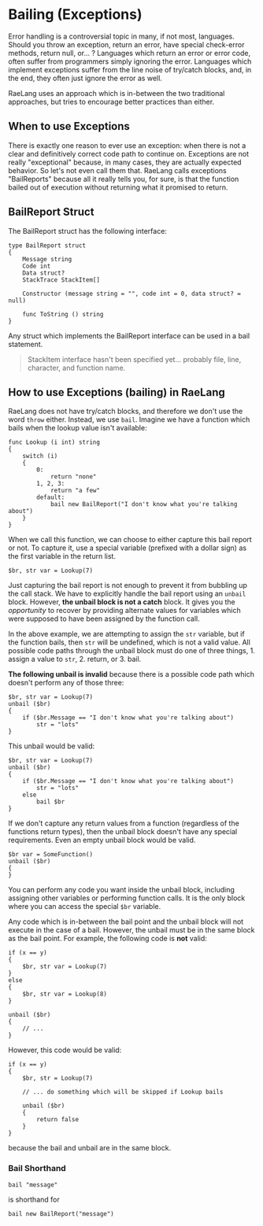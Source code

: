 # Bailing (Exceptions)

Error handling is a controversial topic in many, if not most, languages. Should you throw an exception, return an error, have special check-error methods, return null, or... ? Languages which return an error or error code, often suffer from programmers simply ignoring the error. Languages which implement exceptions suffer from the line noise of try/catch blocks, and, in the end, they often just ignore the error as well.

RaeLang uses an approach which is in-between the two traditional approaches, but tries to encourage better practices than either.

## When to use Exceptions

There is exactly one reason to ever use an exception: when there is not a clear and definitively correct code path to continue on. Exceptions are not really "exceptional" because, in many cases, they are actually expected behavior. So let's not even call them that. RaeLang calls exceptions "BailReports" because all it really tells you, for sure, is that the function bailed out of execution without returning what it promised to return.

## BailReport Struct

The BailReport struct has the following interface:

```
type BailReport struct
{
	Message string
	Code int
	Data struct?
	StackTrace StackItem[]
	
	Constructor (message string = "", code int = 0, data struct? = null)
	
	func ToString () string
}
```

Any struct which implements the BailReport interface can be used in a bail statement.

> StackItem interface hasn't been specified yet... probably file, line, character, and function name.

## How to use Exceptions (bailing) in RaeLang

RaeLang does not have try/catch blocks, and therefore we don't use the word `throw` either. Instead, we use `bail`. Imagine we have a function which bails when the lookup value isn't available:

```
func Lookup (i int) string
{
	switch (i)
	{
		0:
			return "none"
		1, 2, 3:
			return "a few"
		default:
			bail new BailReport("I don't know what you're talking about")
	}
}
```

When we call this function, we can choose to either capture this bail report or not. To capture it, use a special variable (prefixed with a dollar sign) as the first variable in the return list.

```
$br, str var = Lookup(7)
```

Just capturing the bail report is not enough to prevent it from bubbling up the call stack. We have to explicitly handle the bail report using an `unbail` block. However, __the unbail block is not a catch__ block. It gives you the _opportunity_ to recover by providing alternate values for variables which were supposed to have been assigned by the function call.

In the above example, we are attempting to assign the `str` variable, but if the function bails, then `str` will be undefined, which is not a valid value. All possible code paths through the unbail block must do one of three things, 1. assign a value to `str`, 2. return, or 3. bail.

__The following unbail is invalid__ because there is a possible code path which doesn't perform any of those three:

```
$br, str var = Lookup(7)
unbail ($br)
{
	if ($br.Message == "I don't know what you're talking about")
		str = "lots"
}
```

This unbail would be valid:

```
$br, str var = Lookup(7)
unbail ($br)
{
	if ($br.Message == "I don't know what you're talking about")
		str = "lots"
	else
		bail $br
}
```

If we don't capture any return values from a function (regardless of the functions return types), then the unbail block doesn't have any special requirements. Even an empty unbail block would be valid.

```
$br var = SomeFunction()
unbail ($br)
{
}
```

You can perform any code you want inside the unbail block, including assigning other variables or performing function calls. It is the only block where you can access the special `$br` variable.

Any code which is in-between the bail point and the unbail block will not execute in the case of a bail. However, the unbail must be in the same block as the bail point. For example, the following code is __not__ valid:

```
if (x == y)
{
	$br, str var = Lookup(7)
}
else
{
	$br, str var = Lookup(8)
}

unbail ($br)
{
	// ...
}
```

However, this code would be valid:

```
if (x == y)
{
	$br, str = Lookup(7)
	
	// ... do something which will be skipped if Lookup bails
	
	unbail ($br)
	{
		return false
	}
}
```

because the bail and unbail are in the same block.

### Bail Shorthand

```
bail "message"
```

is shorthand for

```
bail new BailReport("message")
```
